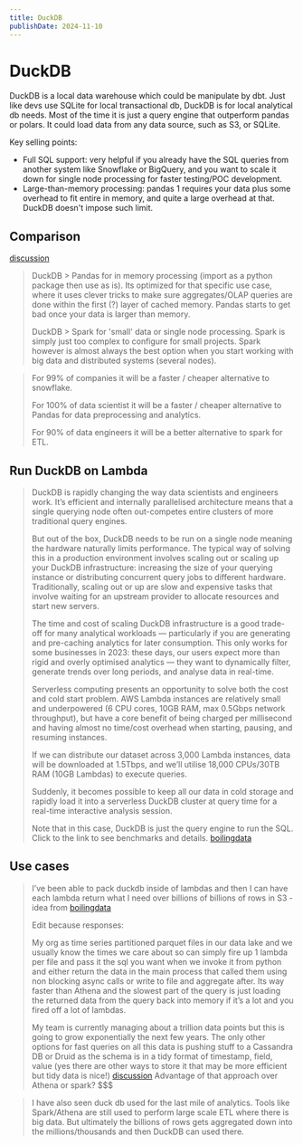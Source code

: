 ```yaml
---
title: DuckDB
publishDate: 2024-11-10
---
```


# DuckDB

DuckDB is a local data warehouse which could be manipulate by dbt. Just like devs use SQLite for local transactional db, DuckDB is for local analytical db needs. Most of the time it is just a query engine that outperform pandas or polars. It could load data from any data source, such as S3, or SQLite.

Key selling points:

- Full SQL support: very helpful if you already have the SQL queries from another system like Snowflake or BigQuery, and you want to scale it down for single node processing for faster testing/POC development.
- Large-than-memory processing: pandas 1 requires your data plus some overhead to fit entire in memory, and quite a large overhead at that. DuckDB doesn't impose such limit.

## Comparison

[discussion](https://www.reddit.com/r/dataengineering/comments/11xcy2g/i_dont_understand_duckdb/)

> DuckDB > Pandas for in memory processing (import as a python package then use as is). Its optimized for that specific use case, where it uses clever tricks to make sure aggregates/OLAP queries are done within the first (?) layer of cached memory. Pandas starts to get bad once your data is larger than memory.
>
> DuckDB > Spark for 'small' data or single node processing. Spark is simply just too complex to configure for small projects. Spark however is almost always the best option when you start working with big data and distributed systems (several nodes).

> For 99% of companies it will be a faster / cheaper alternative to snowflake.
>
> For 100% of data scientist it will be a faster / cheaper alternative to Pandas for data preprocessing and analytics.
>
> For 90% of data engineers it will be a better alternative to spark for ETL.

## Run DuckDB on Lambda

> DuckDB is rapidly changing the way data scientists and engineers work. It’s efficient and internally parallelised architecture means that a single querying node often out-competes entire clusters of more traditional query engines.
>
> But out of the box, DuckDB needs to be run on a single node meaning the hardware naturally limits performance. The typical way of solving this in a production environment involves scaling out or scaling up your DuckDB infrastructure: increasing the size of your querying instance or distributing concurrent query jobs to different hardware. Traditionally, scaling out or up are slow and expensive tasks that involve waiting for an upstream provider to allocate resources and start new servers.
>
> The time and cost of scaling DuckDB infrastructure is a good trade-off for many analytical workloads — particularly if you are generating and pre-caching analytics for later consumption. This only works for some businesses in 2023: these days, our users expect more than rigid and overly optimised analytics — they want to dynamically filter, generate trends over long periods, and analyse data in real-time.
>
> Serverless computing presents an opportunity to solve both the cost and cold start problem. AWS Lambda instances are relatively small and underpowered (6 CPU cores, 10GB RAM, max 0.5Gbps network throughput), but have a core benefit of being charged per millisecond and having almost no time/cost overhead when starting, pausing, and resuming instances.
>
> If we can distribute our dataset across 3,000 Lambda instances, data will be downloaded at 1.5Tbps, and we’ll utilise 18,000 CPUs/30TB RAM (10GB Lambdas) to execute queries.
>
> Suddenly, it becomes possible to keep all our data in cold storage and rapidly load it into a serverless DuckDB cluster at query time for a real-time interactive analysis session.
>
> Note that in this case, DuckDB is just the query engine to run the SQL. Click to the link to see benchmarks and details. [boilingdata](https://boilingdata.medium.com/lightning-fast-aggregations-by-distributing-duckdb-across-aws-lambda-functions-e4775931ab04)

## Use cases

> I’ve been able to pack duckdb inside of lambdas and then I can have each lambda return what I need over billions of billions of rows in S3 - idea from [boilingdata](https://boilingdata.medium.com/lightning-fast-aggregations-by-distributing-duckdb-across-aws-lambda-functions-e4775931ab04)
>
> Edit because responses:
>
> My org as time series partitioned parquet files in our data lake and we usually know the times we care about so can simply fire up 1 lambda per file and pass it the sql you want when we invoke it from python and either return the data in the main process that called them using non blocking async calls or write to file and aggregate after. Its way faster than Athena and the slowest part of the query is just loading the returned data from the query back into memory if it’s a lot and you fired off a lot of lambdas.
>
> My team is currently managing about a trillion data points but this is going to grow exponentially the next few years. The only other options for fast queries on all this data is pushing stuff to a Cassandra DB or Druid as the schema is in a tidy format of timestamp, field, value (yes there are other ways to store it that may be more efficient but tidy data is nice!) [discussion](https://www.reddit.com/r/dataengineering/comments/11xcy2g/i_dont_understand_duckdb/)
> Advantage of that approach over Athena or spark? $$$

> I have also seen duck db used for the last mile of analytics. Tools like Spark/Athena are still used to perform large scale ETL where there is big data. But ultimately the billions of rows gets aggregated down into the millions/thousands and then DuckDB can used there.
